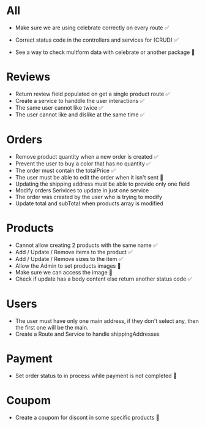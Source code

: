 # All

- Make sure we are using celebrate correctly on every route ✅
- Correct status code in the controllers and services for (CRUD) ✅

- See a way to check multform data with celebrate or another package 🛑

# Reviews

- Return review field populated on get a single product route ✅
- Create a service to handdle the user interactions ✅
- The same user cannot like twice ✅
- The user cannot like and dislike at the same time ✅

# Orders

- Remove product quantity when a new order is created ✅
- Prevent the user to buy a color that has no quantity ✅
- The order must contain the totalPrice ✅
- The user must be able to edit the order when it isn't sent 🛑
- Updating the shipping address must be able to provide only one field
- Modify orders Serivices to update in just one service
- The order was created by the user who is trying to modify
- Update total and subTotal when products array is modified

# Products

- Cannot allow creating 2 products with the same name ✅
- Add / Update / Remove items to the product ✅
- Add / Update / Remove sizes to the item ✅
- Allow the Admin to set products images 🛑
- Make sure we can access the image 🛑
- Check if update has a body content else return another status code ✅


# Users

- The user must have only one main address, if they don't select any, then the first one will be the main.
- Create a Route and Service to handle shippingAddresses


# Payment

- Set order status to in process while payment is not completed 🛑

# Coupom

- Create a coupom for discont in some specific products 🛑
